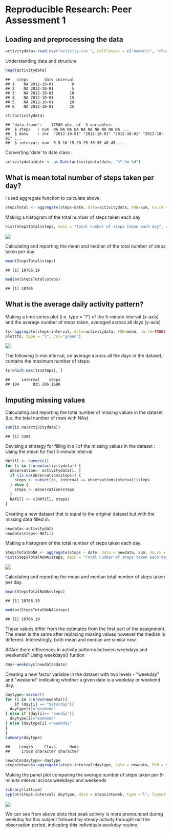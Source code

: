 # Reproducible Research: Peer Assessment 1


## Loading and preprocessing the data

```r
activitydata<-read.csv("activity.csv ", colClasses = c("numeric", "character", "numeric"))
```
Understanding data and structure

```r
head(activitydata)
```

```
##   steps       date interval
## 1    NA 2012-10-01        0
## 2    NA 2012-10-01        5
## 3    NA 2012-10-01       10
## 4    NA 2012-10-01       15
## 5    NA 2012-10-01       20
## 6    NA 2012-10-01       25
```

```r
str(activitydata)
```

```
## 'data.frame':	17568 obs. of  3 variables:
##  $ steps   : num  NA NA NA NA NA NA NA NA NA NA ...
##  $ date    : chr  "2012-10-01" "2012-10-01" "2012-10-01" "2012-10-01" ...
##  $ interval: num  0 5 10 15 20 25 30 35 40 45 ...
```
Converting 'date' to date class :

```r
activitydata$date <- as.Date(activitydata$date, "%Y-%m-%d")
```
## What is mean total number of steps taken per day?
I used aggregate function to calculate above.

```r
StepsTotal <- aggregate(steps~date, data=activitydata, FUN=sum, na.rm = TRUE)
```
Making a histogram of the total number of steps taken each day

```r
hist(StepsTotal$steps, main = "Total number of steps taken each day", col ="blue", xlab= " Total Steps taken each day")
```

![](PA1_template_files/figure-html/unnamed-chunk-5-1.png) 

Calculating and reporting the mean and median of the total number of steps taken per day

```r
mean(StepsTotal$steps)
```

```
## [1] 10766.19
```

```r
median(StepsTotal$steps)
```

```
## [1] 10765
```
## What is the average daily activity pattern?
Making a time series plot (i.e. type = "l") of the 5-minute interval (x-axis) and the average number of steps taken, averaged across all days (y-axis)

```r
ts<-aggregate(steps~interval, data=activitydata, FUN=mean, na.rm=TRUE)
plot(ts, type = "l", col="green")
```

![](PA1_template_files/figure-html/unnamed-chunk-7-1.png) 

The following 5-min interval, on average across all the days in the dataset, contains the maximum number of steps:

```r
ts[which.max(ts$steps), ]
```

```
##     interval    steps
## 104      835 206.1698
```
## Imputing missing values
Calculating and reporting the total number of missing values in the dataset (i.e. the total number of rows with NAs)

```r
sum(is.na(activitydata))
```

```
## [1] 2304
```
Devising a strategy for filling in all of the missing values in the dataset : Using the mean for that 5-minute interval.

```r
NAfill <- numeric()
for (i in 1:nrow(activitydata)) {
  observation<- activitydata[i, ]
  if (is.na(observation$steps)) {
    steps <- subset(ts, interval == observation$interval)$steps
  } else {
    steps <- observation$steps
  }
  NAfill <- c(NAfill, steps)
}
```
Creating a new dataset that is equal to the original dataset but with the missing data filled in.

```r
newdata<-activitydata
newdata$steps<-NAfill
```
Making a histogram of the total number of steps taken each day. 

```r
StepsTotalNoNA <- aggregate(steps ~ date, data = newdata, sum, na.rm = TRUE)
hist(StepsTotalNoNA$steps, main = "Total number of steps taken each day", xlab = "Day", col = "brown")
```

![](PA1_template_files/figure-html/unnamed-chunk-12-1.png) 

Calculating and reporting the mean and median total number of steps taken per day.

```r
mean(StepsTotalNoNA$steps)
```

```
## [1] 10766.19
```

```r
median(StepsTotalNoNA$steps)
```

```
## [1] 10766.19
```
These values differ from the estimates from the first part of the assignment. The mean is the same after replacing missing values however the median is different. Interestingly, both mean and median are similar now. 

##Are there differences in activity patterns between weekdays and weekends?
Using weekdays() funtion

```r
day<-weekdays(newdata$date)
```
Creating a new factor variable in the dataset with two levels - "weekday" and "weekend" indicating whether a given date is a weekday or weekend day.

```r
daytype<-vector()
for (i in 1:nrow(newdata)){
    if (day[i] == "Saturday"){
  daytype[i]="weekend"
} else if (day[i]== "Sunday"){
  daytype[i]="weekend"
} else {daytype[i] ="weekday"
}
}
summary(daytype)
```

```
##    Length     Class      Mode 
##     17568 character character
```

```r
newdata$daytype<-daytype
stepsintweek<-aggregate(steps~interval+daytype, data = newdata, FUN = mean)
```
Making the panel plot comparing the average number of steps taken per 5-minute interval across weekdays and weekends

```r
library(lattice)
xyplot(steps~interval| daytype, data = stepsintweek, type ="l", layout = c(1,2), xlab = "Interval", ylab = "Number of Steps")
```

![](PA1_template_files/figure-html/unnamed-chunk-16-1.png) 

We can see from above plots that peak activity is more pronounced during weekday for this subject followed by steady activity throught out the observation period, indicating this individuals weekday routine. 
